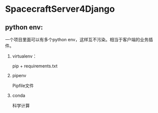 # SpacecraftServer4Django

## python env:
一个项目里面可以有多个python env，这样互不污染。相当于客户端的业务插件。

1. virtualenv：

    pip + requirements.txt

2. pipenv 

    Pipfile文件

3. conda

    科学计算
